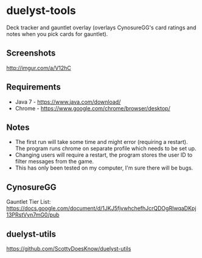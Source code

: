 # duelyst-tools
Deck tracker and gauntlet overlay (overlays CynosureGG's card ratings and notes when you pick cards for gauntlet).

## Screenshots ##
http://imgur.com/a/V12hC

## Requirements ##
- Java 7 - https://www.java.com/download/
- Chrome - https://www.google.com/chrome/browser/desktop/

## Notes ##
- The first run will take some time and might error (requiring a restart). The program runs chrome on separate profile which needs to be set up.
- Changing users will require a restart, the program stores the user ID to filter messages from the game.
- This has only been tested on my computer, I'm sure there will be bugs.

## CynosureGG ##
Gauntlet Tier List: https://docs.google.com/document/d/1JKJ5fjvwhchefhJcrQDOgRIwqaDKpj13PRstVyn7mG0/pub

## duelyst-utils ##
https://github.com/ScottyDoesKnow/duelyst-utils